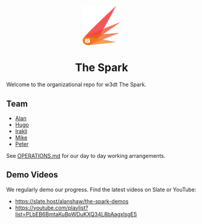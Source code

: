 <p align="center"><img src="https://raw.githubusercontent.com/protocol/the-spark/main/logo.png" width="100"/>
<h1 align="center">The Spark</h1>

Welcome to the organizational repo for w3dt The Spark.

## Team

* [Alan](https://github.com/alanshaw)
* [Hugo](https://github.com/hugomrdias)
* [Irakli](https://github.com/Gozala)
* [Mike](https://github.com/mgoelzer)
* [Peter](https://github.com/ribasushi)

See [OPERATIONS.md](https://github.com/protocol/the-spark/blob/main/OPERATIONS.md) for our day to day working arrangements.

## Demo Videos

We regularly demo our progress. Find the latest videos on Slate or YouTube:

* https://slate.host/alanshaw/the-spark-demos
* https://youtube.com/playlist?list=PLbEB6BmtaKuBpWDuKXQ34L8bAagxlsgE5
